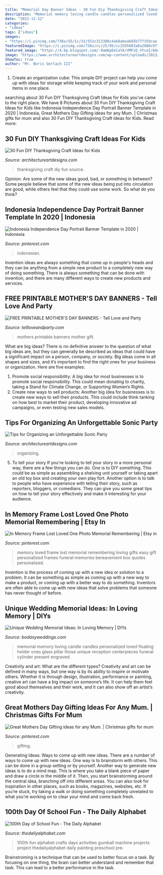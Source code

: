 ```yaml
---
title: "Memorial Day Banner Ideas - 30 Fun Diy Thanksgiving Craft Ideas For Kids"
description: "Memorial memory loving candle candles personalized loved floating holder ones glass pillar those unique reception centerpieces funeral cylinder present engraved"
date: "2022-11-12"
categories:
- "ideas"
tags: ["ideas"]
images:
- "https://i.pinimg.com/736x/55/1c/31/551c313380c4ab8abea685b77f359cae.jpg"
featuredImage: "https://i.pinimg.com/736x/cc/25/95/cc2595083a6a2088c97195f61e0cc3b3.jpg"
featured_image: "https://4.bp.blogspot.com/-9amKpEeCaYA/VMPiQ_VYcoI/AAAAAAAAEOk/P_2a3rsBW5E/s1600/100th201511.png"
image: "https://www.architectureartdesigns.com/wp-content/uploads/2013/10/829.jpg"
ShowToc: true
author: "Mr. Boris Gerlach III"
---
```



1. Create an organization cube: This simple DIY project can help you come up with ideas for storage while keeping track of your work and personal items in one place.

	

		
searching about 30 Fun DIY Thanksgiving Craft Ideas for Kids you've came to the right place. We have 8 Pictures about 30 Fun DIY Thanksgiving Craft Ideas for Kids like Indonesia Independence Day Portrait Banner Template in 2020 | Indonesia, Great Mothers Day Gifting ideas for any Mum. | Christmas gifts for mum and also 30 Fun DIY Thanksgiving Craft Ideas for Kids. Read more:
		
    
## 30 Fun DIY Thanksgiving Craft Ideas For Kids

<img loading=lazy src="https://www.architectureartdesigns.com/wp-content/uploads/2013/10/829.jpg" onerror="this.onerror=null;this.src='https://tse4.mm.bing.net/th?id=OIP.UwZaWnxoVaHPYXbgzDyQRQHaJ4&amp;pid=15.1';" alt="30 Fun DIY Thanksgiving Craft Ideas for Kids">

_Source: architectureartdesigns.com_

>thanksgiving craft diy fun source. 

	

Opinion: Are some of the new ideas good, bad, or something in between?
Some people believe that some of the new ideas being put into circulation are good, while others feel that they could use some work. So what do you think?

    
## Indonesia Independence Day Portrait Banner Template In 2020 | Indonesia

<img loading=lazy src="https://i.pinimg.com/736x/88/3d/02/883d0287c60984a19a799192d233965f.jpg" onerror="this.onerror=null;this.src='https://tse2.mm.bing.net/th?id=OIP.yD7E6Mokyl42XHtYmf0ejQHaM_&amp;pid=15.1';" alt="Indonesia Independence Day Portrait Banner Template in 2020 | Indonesia">

_Source: pinterest.com_

>indonesian. 

	

Invention ideas are always something that come up in people's heads and they can be anything from a simple new product to a completely new way of doing something. There is always something that can be done with invention, and there are many different ways to create new products and services.

    
## FREE PRINTABLE MOTHER&#039;S DAY BANNERS - Tell Love And Party

<img loading=lazy src="http://tellloveandparty.com/wp-content/uploads/2017/05/Mothers-day-DIY-gift-ideas2.jpg" onerror="this.onerror=null;this.src='https://tse3.mm.bing.net/th?id=OIP.gFbsmUIvy2jjTsZDzL7RpQHaLH&amp;pid=15.1';" alt="FREE PRINTABLE MOTHER&#039;S DAY BANNERS - Tell Love and Party">

_Source: tellloveandparty.com_

>mothers printable banners mother gift. 

	

What are big ideas?
There is no definitive answer to the question of what big ideas are, but they can generally be described as ideas that could have a significant impact on a person, company, or society. Big ideas come in all shapes and sizes, and it’s important to find the right ones for your business or organization. Here are five examples: 
1. Promote social responsibility: A big idea for most businesses is to promote social responsibility. This could mean donating to charity, taking a Stand for Climate Change, or Supporting Women’s Rights. 
2. Create new ways to sell products: Another big idea for businesses is to create new ways to sell their products. This could include think tanking on how best to market their product, developing innovative ad campaigns, or even testing new sales models. 

    
## Tips For Organizing An Unforgettable Sonic Party

<img loading=lazy src="https://www.architectureartdesigns.com/wp-content/uploads/2020/11/1-2.jpg" onerror="this.onerror=null;this.src='https://tse1.mm.bing.net/th?id=OIP.JXaG-qTubYBFZZ9TR4672QHaKg&amp;pid=15.1';" alt="Tips for Organizing an Unforgettable Sonic Party">

_Source: architectureartdesigns.com_

>organizing. 

	

5. To tell your story
If you're looking to tell your story in a more personal way, there are a few things you can do. One is to DIY something. This could be as simple as assembling a shelving unit yourself or taking apart an old toy box and creating your own play fort. Another option is to talk to people who have experience with telling their story, such as reporters, bloggers, or comedians. They can give you some great tips on how to tell your story effectively and make it interesting for your audience.

    
## In Memory Frame Lost Loved One Photo Memorial Remembering | Etsy In

<img loading=lazy src="https://i.pinimg.com/736x/55/1c/31/551c313380c4ab8abea685b77f359cae.jpg" onerror="this.onerror=null;this.src='https://tse1.mm.bing.net/th?id=OIP.PNWUYSc2DNPV288TPLRNQQHaJ4&amp;pid=15.1';" alt="In Memory Frame Lost Loved One Photo Memorial Remembering | Etsy in">

_Source: pinterest.com_

>memory loved frame lost memorial remembering loving gifts easy gift personalized frames funeral memories bereavement box quotes personalised. 

	

Invention is the process of coming up with a new idea or solution to a problem. It can be something as simple as coming up with a new way to make a product, or coming up with a better way to do something. Inventors are often able to come up with new ideas that solve problems that someone has never thought of before.

    
## Unique Wedding Memorial Ideas: In Loving Memory | DIYs

<img loading=lazy src="https://bodasyweddings.com/wp-content/uploads/2016/08/In-Loving-Memory-memorial-candle.jpg" onerror="this.onerror=null;this.src='https://tse4.mm.bing.net/th?id=OIP.pgsJzsVr7MCRLdsGwxhkwgHaLG&amp;pid=15.1';" alt="Unique Wedding Memorial Ideas: In Loving Memory | DIYs">

_Source: bodasyweddings.com_

>memorial memory loving candle candles personalized loved floating holder ones glass pillar those unique reception centerpieces funeral cylinder present engraved. 

	

Creativity and art: What are the different types?
Creativity and art can be defined in many ways, but one way is by its ability to inspire or motivate others. Whether it is through design, illustration, performance or painting, creative art can have a big impact on someone’s life. It can help them feel good about themselves and their work, and it can also show off an artist’s creativity.

    
## Great Mothers Day Gifting Ideas For Any Mum. | Christmas Gifts For Mum

<img loading=lazy src="https://i.pinimg.com/736x/cc/25/95/cc2595083a6a2088c97195f61e0cc3b3.jpg" onerror="this.onerror=null;this.src='https://tse3.mm.bing.net/th?id=OIP.gB26gehQEiAs1FqZgWP-DAHaLH&amp;pid=15.1';" alt="Great Mothers Day Gifting ideas for any Mum. | Christmas gifts for mum">

_Source: pinterest.com_

>gifting. 

	

Generating Ideas: Ways to come up with new ideas.
There are a number of ways to come up with new ideas. One way is to brainstorm with others. This can be done in a group setting or by yourself. Another way to generate new ideas is to do a mind map. This is where you take a blank piece of paper and draw a circle in the middle of it. Then, you start brainstorming around the central idea, branching off into different areas. You can also look for inspiration in other places, such as books, magazines, websites, etc. If you’re stuck, try taking a walk or doing something completely unrelated to what you’re working on to clear your mind and come back fresh.

    
## 100th Day Of School Fun - The Daily Alphabet

<img loading=lazy src="https://4.bp.blogspot.com/-9amKpEeCaYA/VMPiQ_VYcoI/AAAAAAAAEOk/P_2a3rsBW5E/s1600/100th201511.png" onerror="this.onerror=null;this.src='https://tse3.mm.bing.net/th?id=OIP.3fjszDqUScLyNqWFsq0AbgHaJ3&amp;pid=15.1';" alt="100th Day of School Fun - The Daily Alphabet">

_Source: thedailyalphabet.com_

>100th fun alphabet crafts days activities gumball machine projects project thedailyalphabet daily painting preschool pre. 

	

Brainstroming is a technique that can be used to better focus on a task. By focusing on one thing, the brain can better understand and remember that task. This can lead to a better performance in the task.

